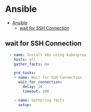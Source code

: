 # Ansible
<!--ts-->
   * [Ansible](#ansible)
      * [wait for SSH Connection](#wait-for-ssh-connection)

<!-- Added by: morelly_t1, at: Wed 23 Dec 2020 02:17:42 PM CET -->

<!--te-->

## wait for SSH Connection
```yaml
  - name: Install k8s using kubespray
    hosts: all
    gather_facts: no

    pre_tasks:
    - name: Wait for SSH Connection
      wait_for_connection:
        delay: 10
        timeout: 300

    - name: Gathering facts
      setup:
```
